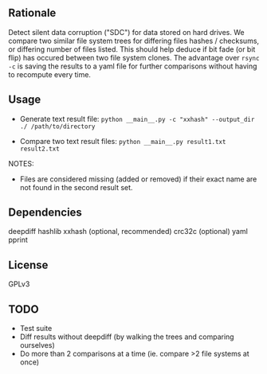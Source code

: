 ## Rationale

Detect silent data corruption ("SDC") for data stored on hard drives.
We compare two similar file system trees for differing files hashes / checksums, or differing number of files listed.
This should help deduce if bit fade (or bit flip) has occured between two file system  clones.
The advantage over `rsync -c` is saving the results to a yaml file for further comparisons without having to recompute every time.

## Usage

* Generate text result file:
`python __main__.py -c "xxhash" --output_dir ./ /path/to/directory`

* Compare two text result files:
`python __main__.py result1.txt result2.txt`

NOTES:

* Files are considered missing (added or removed) if their exact name are not found in the second result set.

## Dependencies

deepdiff
hashlib
xxhash (optional, recommended)
crc32c (optional)
yaml
pprint

## License

GPLv3

## TODO

* Test suite
* Diff results without deepdiff (by walking the trees and comparing ourselves)
* Do more than 2 comparisons at a time (ie. compare >2 file systems at once)